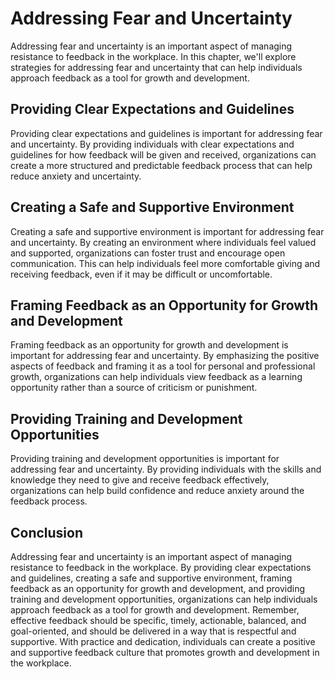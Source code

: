 Addressing Fear and Uncertainty
===========================================================================

Addressing fear and uncertainty is an important aspect of managing resistance to feedback in the workplace. In this chapter, we'll explore strategies for addressing fear and uncertainty that can help individuals approach feedback as a tool for growth and development.

Providing Clear Expectations and Guidelines
-------------------------------------------

Providing clear expectations and guidelines is important for addressing fear and uncertainty. By providing individuals with clear expectations and guidelines for how feedback will be given and received, organizations can create a more structured and predictable feedback process that can help reduce anxiety and uncertainty.

Creating a Safe and Supportive Environment
------------------------------------------

Creating a safe and supportive environment is important for addressing fear and uncertainty. By creating an environment where individuals feel valued and supported, organizations can foster trust and encourage open communication. This can help individuals feel more comfortable giving and receiving feedback, even if it may be difficult or uncomfortable.

Framing Feedback as an Opportunity for Growth and Development
-------------------------------------------------------------

Framing feedback as an opportunity for growth and development is important for addressing fear and uncertainty. By emphasizing the positive aspects of feedback and framing it as a tool for personal and professional growth, organizations can help individuals view feedback as a learning opportunity rather than a source of criticism or punishment.

Providing Training and Development Opportunities
------------------------------------------------

Providing training and development opportunities is important for addressing fear and uncertainty. By providing individuals with the skills and knowledge they need to give and receive feedback effectively, organizations can help build confidence and reduce anxiety around the feedback process.

Conclusion
----------

Addressing fear and uncertainty is an important aspect of managing resistance to feedback in the workplace. By providing clear expectations and guidelines, creating a safe and supportive environment, framing feedback as an opportunity for growth and development, and providing training and development opportunities, organizations can help individuals approach feedback as a tool for growth and development. Remember, effective feedback should be specific, timely, actionable, balanced, and goal-oriented, and should be delivered in a way that is respectful and supportive. With practice and dedication, individuals can create a positive and supportive feedback culture that promotes growth and development in the workplace.
